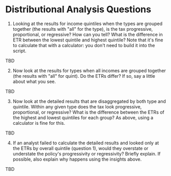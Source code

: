 # Distributional Analysis Questions

1. Looking at the results for income quintiles when the types are 
grouped together (the results with "all" for the type), is the tax 
progressive, proportional, or regressive? How can you tell? What is the 
difference in ETR between the lowest quintile and highest quintile? Note 
that it's fine to calculate that with a calculator: you don't need to 
build it into the script.

TBD

2. Now look at the results for types when all incomes are grouped 
together (the results with "all" for quint). Do the ETRs differ? If 
so, say a little about what you see.

TBD 

3. Now look at the detailed results that are disaggregated by both
type and quintile. Within any given type does the tax look progressive, 
proportional, or regressive? What is the difference between the 
ETRs of the highest and lowest quintiles for each group? As above, 
using a calculator is fine for this.

TBD

4. If an analyst failed to calculate the detailed results and looked only 
at the ETRs by overall quintile (question 1), would they overstate or 
understate the policy's progressivity or regressivity? Briefly explain. If 
possible, also explain why happens using the insights above.

TBD

